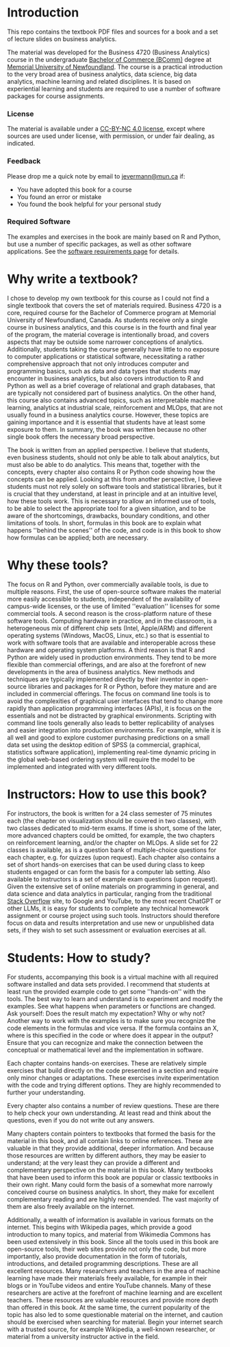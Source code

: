 # Introduction 

This repo contains the textbook PDF files and sources for a book and a set of lecture slides on business analytics.

The material was developed for the Business 4720 (Business Analytics) course in the undergraduate [Bachelor of Commerce (BComm)](https://www.mun.ca/business/undergraduate/undergraduate-programs/) degree at [Memorial University of Newfoundland](https://www.mun.ca/). The course is a practical introduction to the very broad area of business analytics, data science, big data analytics, machine learning and related disciplines. It is based on experiential learning and students are required to use a number of software packages for course assignments.

### License 

The material is available under a [CC-BY-NC 4.0 license](https://creativecommons.org/licenses/by-nc/4.0/), except where sources are used under license, with permission, or under fair dealing, as indicated.

### Feedback

Please drop me a quick note by email to [jevermann@mun.ca](mailto:jevermann@mun.ca) if:
* You have adopted this book for a course
* You found an error or mistake
* You found the book helpful for your personal study

### Required Software

The examples and exercises in the book are mainly based on R and Python, but use a number of specific packages, as well as other software applications. See the [software requirements page](software.md) for details. 

# Why write a textbook?

I chose to develop my own textbook for this course as I could not find a single textbook that covers the set of materials required. Business 4720 is a core, required course for the Bachelor of Commerce program at Memorial University of Newfoundland, Canada. As students receive only a single course in business analytics, and this course is in the fourth and final year of the program, the material coverage is intentionally broad, and covers aspects that may be outside some narrower conceptions of analytics. Additionally, students taking the course generally have little to no exposure to computer applications or statistical software, necessitating a rather comprehensive approach that not only introduces computer and programming basics, such as data and data types that students may encounter in business analytics, but also covers introduction to R and Python as well as a brief coverage of relational and graph databases, that are typically not considered part of business analytics. On the other hand, this course also contains advanced topics, such as interpretable machine learning, analytics at industrial scale, reinforcement and MLOps, that are not usually found in a business analytics course. However, these topics are gaining importance and it is essential that students have at least some exposure to them. In summary, the book was written because no other single book offers the necessary broad perspective. 

The book is written from an applied perspective. I believe that students, even business students, should not only be able to talk about analytics, but must also be able to do analytics. This means that, together with the concepts, every chapter also contains R or Python code showing how the concepts can be applied. Looking at this from another perspective, I believe students must not rely solely on software tools and statistical libraries, but it is crucial that they understand, at least in principle and at an intuitive level, how these tools work. This is necessary to allow an informed use of tools, to be able to select the appropriate tool for a given situation, and to be aware of the shortcomings, drawbacks, boundary conditions, and other limitations of tools. In short, formulas in this book are to explain what happens ''behind the scenes'' of the code, and code is in this book to show how formulas can be applied; both are necessary.

# Why these tools?

The focus on R and Python, over commercially available tools, is due to multiple reasons. First, the use of open-source software makes the material more easily accessible to students, independent of the availability of campus-wide licenses, or the use of limited ''evaluation'' licenses for some commercial tools. A second reason is the cross-platform nature of these software tools. Computing hardware in practice, and in the classroom, is a heterogeneous mix of different chip sets (Intel, Apple/ARM) and different operating systems (Windows, MacOS, Linux, etc.) so that is essential to work with software tools that are available and interoperable across these hardware and operating system platforms. A third reason is that R and Python are widely used in production environments. They tend to be more flexible than commercial offerings, and are also at the forefront of new developments in the area of business analytics. New methods and techniques are typically implemented directly by their inventor in open-source libraries and packages for R or Python, before they mature and are included in commercial offerings. The focus on command line tools is to avoid the complexities of graphical user interfaces that tend to change more rapidly than application programming interfaces (APIs), it is focus on the essentials and not be distracted by graphical environments. Scripting with command line tools generally also leads to better replicability of analyses and easier integration into production environments. For example, while it is all well and good to explore customer purchasing predictions on a small data set using the desktop edition of SPSS (a commercial, graphical, statistics software application), implementing real-time dynamic pricing in the global web-based ordering system will require the model to be implemented and integrated with very different tools.

# Instructors: How to use this book?

For instructors, the book is written for a 24 class semester of 75 minutes each (the chapter on visualization should be covered in two classes), with two classes dedicated to mid-term exams. If time is short, some of the later, more advanced chapters could be omitted, for example, the two chapters on reinforcement learning, and/or the chapter on MLOps. A slide set for 22 classes is available, as is a question bank of multiple-choice questions for each chapter, e.g. for quizzes (upon request). Each chapter also contains a set of short hands-on exercises that can be used during class to keep students engaged or can form the basis for a computer lab setting. Also available to instructors is a set of example exam questions (upon request). Given the extensive set of online materials on programming in general, and data science and data analytics in particular, ranging from the traditional [Stack Overflow](https://stackoverflow.com/) site, to Google and YouTube, to the most recent ChatGPT or other LLMs, it is easy for students to complete any technical homework assignment or course project using such tools. Instructors should therefore focus on data and results interpretation and use new or unpublished data sets, if they wish to set such assessment or evaluation exercises at all. 

# Students: How to study?

For students, accompanying this book is a virtual machine with all required software installed and data sets provided. I recommend that students at least run the provided example code to get some ''hands-on'' with the tools. The best way to learn and understand is to experiment and modify the examples. See what happens when parameters or functions are changed. Ask yourself: Does the result match my expectation? Why or why not? Another way to work with the examples is to make sure you recognize the code elements in the formulas and vice versa. If the formula contains an X, where is this specified in the code or where does it appear in the output? Ensure that you can recognize and make the connection between the conceptual or mathematical level and the implementation in software.

Each chapter contains hands-on exercises. These are relatively simple exercises that build directly on the code presented in a section and require only minor changes or adaptations. These exercises invite experimentation with the code and trying different options. They are highly recommended to further your understanding.

Every chapter also contains a number of review questions. These are there to help check your own understanding. At least read and think about the questions, even if you do not write out any answers. 

Many chapters contain pointers to textbooks that formed the basis for the material in this book, and all contain links to online references. These are valuable in that they provide additional, deeper information. And because those resources are written by different authors, they may be easier to understand; at the very least they can provide a different and complementary perspective on the material in this book. Many textbooks that have been used to inform this book are popular or classic textbooks in their own right. Many could form the basis of a somewhat more narrowly conceived course on business analytics. In short, they make for excellent complementary reading and are highly recommended. The vast majority of them are also freely available on the internet.

Additionally, a wealth of information is available in various formats on the internet. This begins with Wikipedia pages, which provide a good introduction to many topics, and material from Wikimedia Commons has been used extensively in this book. Since all the tools used in this book are open-source tools, their web sites provide not only the code, but more importantly, also provide documentation in the form of tutorials, introductions, and detailed programming descriptions. These are all excellent resources. Many researchers and teachers in the area of machine learning have made their materials freely available, for example in their blogs or in YouTube videos and entire YouTube channels. Many of these researchers are active at the forefront of machine learning and are excellent teachers. These resources are valuable resources and provide more depth than offered in this book. At the same time, the current popularity of the topic has also led to some questionable material on the internet, and caution should be exercised when searching for material. Begin your internet search with a trusted source, for example Wikipedia, a well-known researcher, or material from a university instructor active in the field. 
